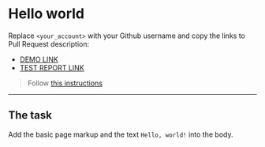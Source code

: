 # Hello world
Replace `<your_account>` with your Github username and copy the links to Pull Request description:
- [DEMO LINK](https://<Anatolii-Polishchuk>.github.io/layout_hello-world/)
- [TEST REPORT LINK](https://<Anatolii-Polishchuk>.github.io/layout_hello-world/report/html_report/)

> Follow [this instructions](https://mate-academy.github.io/layout_task-guideline/#how-to-solve-the-layout-tasks-on-github)
___

## The task
Add the basic page markup and the text `Hello, world!` into the body.
